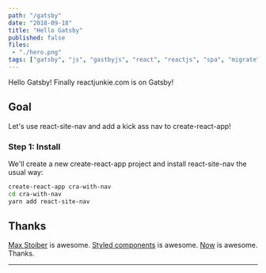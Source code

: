 ```yaml
---
path: "/gatsby"
date: "2018-09-18"
title: "Hello Gatsby"
published: false
files: 
 - "./hero.png"
tags: ["gatsby", "js", "gastbyjs", "react", "reactjs", "spa", "migrate", "migration", "gatsby2"]
---
```


Hello Gatsby! Finally reactjunkie.com is on Gatsby!

## Goal
Let's use react-site-nav and add a kick ass nav to create-react-app!

### Step 1: Install

We'll create a new create-react-app project and install react-site-nav the usual way:

```sh
create-react-app cra-with-nav
cd cra-with-nav
yarn add react-site-nav
```

## Thanks
[Max Stoiber](https://mxstbr.com/) is awesome.
[Styled components](https://www.styled-components.com/) is awesome.
[Now](https://zeit.co/now) is awesome. Thanks.

---------------------------------------------------------------------------------------
